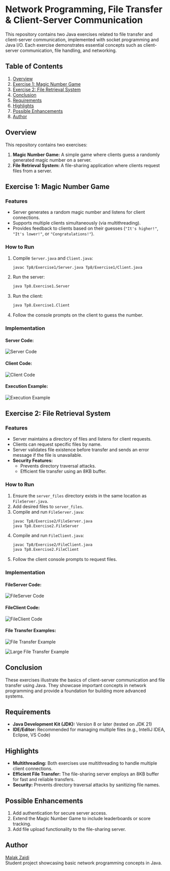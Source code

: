 # Network Programming, File Transfer & Client-Server Communication

This repository contains two Java exercises related to file transfer and client-server communication, implemented with socket programming and Java I/O. Each exercise demonstrates essential concepts such as client-server communication, file handling, and networking.

## Table of Contents

1. [Overview](#overview)  
2. [Exercise 1: Magic Number Game](#exercise-1-magic-number-game)  
3. [Exercise 2: File Retrieval System](#exercise-2-file-retrieval-system)  
4. [Conclusion](#conclusion)  
5. [Requirements](#requirements)  
6. [Highlights](#highlights)  
7. [Possible Enhancements](#possible-enhancements)  
8. [Author](#author)  

## Overview

This repository contains two exercises:  
1. **Magic Number Game:** A simple game where clients guess a randomly generated magic number on a server.  
2. **File Retrieval System:** A file-sharing application where clients request files from a server.  

## Exercise 1: Magic Number Game

### Features
- Server generates a random magic number and listens for client connections.  
- Supports multiple clients simultaneously (via multithreading).  
- Provides feedback to clients based on their guesses (`"It's higher!"`, `"It's lower!"`, or `"Congratulations!"`).  

### How to Run
1. Compile `Server.java` and `Client.java`:  
   ```bash
   javac Tp8/Exercise1/Server.java Tp8/Exercise1/Client.java
   ```  
2. Run the server:  
   ```bash
   java Tp8.Exercise1.Server
   ```  
3. Run the client:  
   ```bash
   java Tp8.Exercise1.Client
   ```  
4. Follow the console prompts on the client to guess the number.

### Implementation
#### Server Code:
![Server Code](https://github.com/malakzaidi/Tps_POO_SDIA1/blob/main/src/Tp8/screenshots/ClientHandler.PNG?raw=true)

#### Client Code:
![Client Code](https://github.com/malakzaidi/Tps_POO_SDIA1/blob/main/src/Tp8/screenshots/Client.PNG?raw=true)

#### Execution Example:
![Execution Example](https://github.com/malakzaidi/Tps_POO_SDIA1/blob/main/src/Tp8/screenshots/exec.PNG?raw=true)

## Exercise 2: File Retrieval System

### Features
- Server maintains a directory of files and listens for client requests.  
- Clients can request specific files by name.  
- Server validates file existence before transfer and sends an error message if the file is unavailable.  
- **Security Features:**  
  - Prevents directory traversal attacks.  
  - Efficient file transfer using an 8KB buffer.  

### How to Run
1. Ensure the `server_files` directory exists in the same location as `FileServer.java`.  
2. Add desired files to `server_files`.  
3. Compile and run `FileServer.java`:  
   ```bash
   javac Tp8/Exercise2/FileServer.java  
   java Tp8.Exercise2.FileServer
   ```  
4. Compile and run `FileClient.java`:  
   ```bash
   javac Tp8/Exercise2/FileClient.java  
   java Tp8.Exercise2.FileClient
   ```  
5. Follow the client console prompts to request files.

### Implementation
#### FileServer Code:
![FileServer Code](https://github.com/malakzaidi/Tps_POO_SDIA1/blob/main/src/Tp8/screenshots/FileServer.PNG?raw=true)

#### FileClient Code:
![FileClient Code](https://github.com/malakzaidi/Tps_POO_SDIA1/blob/main/src/Tp8/screenshots/FileClient.PNG?raw=true)

#### File Transfer Examples:
![File Transfer Example](https://github.com/malakzaidi/Tps_POO_SDIA1/blob/main/src/Tp8/screenshots/exec2.PNG?raw=true)

![Large File Transfer Example](https://github.com/malakzaidi/Tps_POO_SDIA1/blob/main/src/Tp8/screenshots/exec23.PNG?raw=true)

## Conclusion

These exercises illustrate the basics of client-server communication and file transfer using Java. They showcase important concepts in network programming and provide a foundation for building more advanced systems.

## Requirements
- **Java Development Kit (JDK):** Version 8 or later (tested on JDK 21)  
- **IDE/Editor:** Recommended for managing multiple files (e.g., IntelliJ IDEA, Eclipse, VS Code)  

## Highlights
- **Multithreading:** Both exercises use multithreading to handle multiple client connections.  
- **Efficient File Transfer:** The file-sharing server employs an 8KB buffer for fast and reliable transfers.  
- **Security:** Prevents directory traversal attacks by sanitizing file names.  

## Possible Enhancements
1. Add authentication for secure server access.  
2. Extend the Magic Number Game to include leaderboards or score tracking.  
3. Add file upload functionality to the file-sharing server.  

## Author

[Malak Zaidi](https://github.com/malakzaidi)  
Student project showcasing basic network programming concepts in Java.
